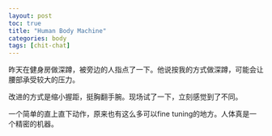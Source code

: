 ```yaml
---
layout: post
toc: true
title: "Human Body Machine"
categories: body
tags: [chit-chat]
---
```


昨天在健身房做深蹲，被旁边的人指点了一下。他说按我的方式做深蹲，可能会让腰部承受较大的压力。

改进的方式是缩小握距，挺胸翻手腕。现场试了一下，立刻感觉到了不同。

一个简单的直上直下动作，原来也有这么多可以fine tuning的地方。人体真是一个精密的机器。
